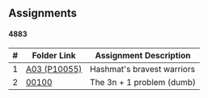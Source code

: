 ##  Assignments
#### 4883

|   #   | Folder Link            | Assignment Description                               |
| :---: | ---------------------- | ---------------------------------------------------- |
|   1   |[A03 (P10055)](./A01/README.md)| Hashmat's bravest warriors                    |
|   2   |[00100](./00100/README.md)| The 3n + 1 problem (dumb)                          |
